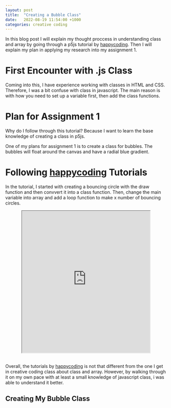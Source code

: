 ```yaml
---
layout: post
title:  "Creating a Bubble Class"
date:   2022-08-19 11:54:00 +1000
categories: creative coding
---
```


In this blog post I will explain my thought proccess in understanding class and array by going through a p5js tutorial by [happycoding][happycoding]. Then I will explain my plan in applying my research into my assignment 1.

# First Encounter with .js Class
Coming into this, I have experience working with classes in HTML and CSS. Therefore, I was a bit confuse with class in javascript. The main reason is with how you need to set up a variable first, then add the class functions.

# Plan for Assignment 1
Why do I follow through this tutorial? Because I want to learn the base knowledge of creating a class in p5js.

One of my plans for assignment 1 is to create a class for bubbles. The bubbles will float around the canvas and have a radial blue gradient.

# Following [happycoding][happycoding] Tutorials 

In the tutorial, I started with creating a bouncing circle with the draw function and then convvert it into a class function. Then, change the main variable into array and add a loop function to make x number of bouncing circles.

<div align ="center">
  <iframe width="400" height="442" src="https://editor.p5js.org/reilivia/full/PmzQ3PG4u"></iframe>
</div>
<br>

Overall, the tutorials by [happycoding][happycoding] is not that different from the one I get in creative coding class about class and array. However, by walking through it on my own pace with at least a small knowledge of javascript class, i was able to understand it better.

## Creating My Bubble Class




[happycoding]:https://happycoding.io/tutorials/p5js/creating-classes 
